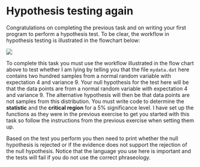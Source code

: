 # Hypothesis testing again

Congratulations on completing the previous task and on writing your first program to perform a hypothesis test. To be clear, the workflow in hypothesis testing is illustrated in the flowchart below:

![](hypo-testing.001.jpg)

To complete this task you must use the workflow illustrated in the flow chart above to test whether I am lying by telling you that the file `mydata.dat` here contains two hundred samples from a normal random variable with expectation 4 and variance 9.  Your null hypothesis for the test here will be that the data points are from a normal random variable with expectation 4 and variance 9.  The alternative hypothesis will then be that data points are not samples from this distribution.  You must write code to determine the __statistic__ and the __critical region__ for a 5% significance level.  I have set up the functions as they were in the previous exercise to get you started with this task so follow the instructions from the previous exercise when setting them up. 

Based on the test you perform you then need to print whether the null hypothesis is rejected or if the evidence does not support the rejection of the null hypothesis.  Notice that the language you use here is important and the tests will fail if you do not use the correct phraseology.  
